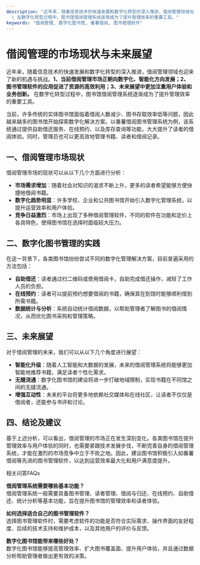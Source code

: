 ```yaml
---
description: "近年来，随着信息技术的快速发展和数字化转型的深入推进，借阅管理领域也迎来了新的机遇与挑战。**1、当前借阅管理市场正朝向数字化、智能化方向发展；2、图书管理软件的应用促进了资源的高效利用；3、未来展望中更加注重用户体验和业务创新。**\
  \ 在数字化转型过程中，图书馆借阅管理系统逐渐成为了提升管理效率的重要工具。"
keywords: "借阅管理, 数字化图书馆, 番薯借阅, 图书管理软件"
---
```

# 借阅管理的市场现状与未来展望

近年来，随着信息技术的快速发展和数字化转型的深入推进，借阅管理领域也迎来了新的机遇与挑战。**1、当前借阅管理市场正朝向数字化、智能化方向发展；2、图书管理软件的应用促进了资源的高效利用；3、未来展望中更加注重用户体验和业务创新。** 在数字化转型过程中，图书馆借阅管理系统逐渐成为了提升管理效率的重要工具。

当前，许多传统的实体图书馆面临着借阅人数减少、图书存取效率低等问题，因此越来越多的图书馆开始探索数字化解决方案。以番薯借阅图书管理系统为例，该系统通过提供自助借还服务、在线预约、以及库存查询等功能，大大提升了读者的借阅体验。同时，管理员也可以更高效地管理书籍、读者和借阅记录。

## 一、借阅管理市场现状

借阅管理市场的现状可以从以下几个方面进行分析：

- **市场需求增加**：随着社会对知识的渴求不断上升，更多的读者希望能够方便快捷地借阅书籍。
- **数字化趋势明显**：许多学校、企业和公共图书馆开始引入数字化管理系统，以提升运营效率和用户体验。
- **竞争日益激烈**：市场上出现了多种借阅管理软件，不同的软件在功能和定价上各具特色，使得图书馆在选择时面临较大压力。

## 二、数字化图书管理的实践

在这一背景下，各类图书馆纷纷尝试不同的数字化管理解决方案，目前普遍采用的方法包括：

- **自助借还**：读者通过扫二维码或使用借阅卡，自助完成借还操作，减轻了工作人员的负担。
- **在线预约**：读者可以提前预约想要借阅的书籍，确保其在到馆时能够顺利借到所需书籍。
- **数据统计与分析**：系统自动统计借阅数据，以帮助管理者了解图书的借阅情况，从而优化图书采购和管理策略。

## 三、未来展望

对于借阅管理的未来，我们可以从以下几个角度进行展望：

- **智能化升级**：随着人工智能和大数据的发展，未来的借阅管理系统将能够更加智能地推荐书籍，满足读者个性化需求。
- **无缝流通**：数字化图书馆的建设将进一步打破地域限制，实现书籍在不同馆之间的无缝流通。
- **增强互动性**：未来的平台将更多地依赖社交媒体和在线社区，让读者不仅仅是借阅者，还能参与书评和讨论。

## 四、结论及建议

基于上述分析，可以看出，借阅管理的市场正在发生深刻变化。各类图书馆在提升管理效率与用户体验的同时，也需要紧跟技术发展步伐，不断完善自身的借阅管理系统，才能在激烈的市场竞争中立于不败之地。因此，建议图书馆积极引入如番薯借阅等先进的图书管理软件，以达到运营效率最大化和用户满意度提升。

相关问答FAQs

**借阅管理系统需要哪些基本功能？**  
借阅管理系统一般需要具备图书管理、读者管理、借阅与归还、在线预约、自助借还、统计分析等基本功能，旨在提升图书馆的管理效率和读者体验。

**如何选择适合自己的图书管理软件？**  
选择图书管理软件时，需要考虑软件的功能是否符合实际需求、操作界面的友好程度、后续的技术支持和维护成本，以及其他用户的评价与反馈。

**数字化图书馆能带来哪些好处？**  
数字化图书馆能够提高管理效率、扩大图书覆盖面、提升用户体验，并且通过数据分析帮助管理者做出更有效的决策。
